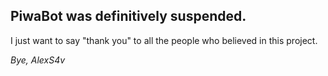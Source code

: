 ## PiwaBot was definitively suspended. 
I just want to say "thank you" to all the people who believed in this project.

_Bye, AlexS4v_
